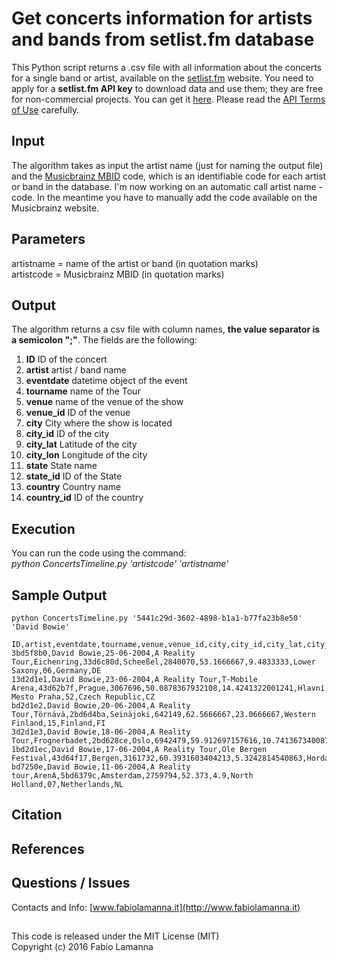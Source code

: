 # Get concerts information for artists and bands from setlist.fm database

This Python script returns a .csv file with all information about the concerts for a single band or artist, available on the [setlist.fm](http://www.setlist.fm/) website. You need to apply for a **setlist.fm API key** to download data and use them; they are free for non-commercial projects. You can get it [here](http://api.setlist.fm/docs/index.html). Please read the [API Terms of Use](http://www.setlist.fm/help/terms) carefully.

## Input

The algorithm takes as input the artist name (just for naming the output file) and the [Musicbrainz MBID](https://musicbrainz.org/doc/MusicBrainz_Database) code, which is an identifiable code for each artist or band in the database. I'm now working on an automatic call artist name - code. In the meantime you have to manually add the code available on the Musicbrainz website.

## Parameters

artistname = name of the artist or band (in quotation marks)  
artistcode = Musicbrainz MBID (in quotation marks)  
 
## Output

The algorithm returns a csv file with column names, **the value separator is a semicolon ";"**. The fields are the following:

1. **ID** ID of the concert
2. **artist** artist / band name
3. **eventdate** datetime object of the event
4. **tourname** name of the Tour
5. **venue** name of the venue of the show
6. **venue_id** ID of the venue
7. **city** City where the show is located
8. **city_id** ID of the city
9. **city_lat** Latitude of the city
10. **city_lon** Longitude of the city
11. **state** State name
12. **state_id** ID of the State
13. **country** Country name
14. **country_id** ID of the country

## Execution

You can run the code using the command:  
*python ConcertsTimeline.py 'artistcode' 'artistname'*  

## Sample Output
```python ConcertsTimeline.py '5441c29d-3602-4898-b1a1-b77fa23b8e50' 'David Bowie'```

```
ID,artist,eventdate,tourname,venue,venue_id,city,city_id,city_lat,city_lon,state,state_id,country,country_id
3bd5f8b0,David Bowie,25-06-2004,A Reality Tour,Eichenring,33d6c80d,Scheeßel,2840070,53.1666667,9.4833333,Lower Saxony,06,Germany,DE
13d2d1e1,David Bowie,23-06-2004,A Reality Tour,T-Mobile Arena,43d62b7f,Prague,3067696,50.0878367932108,14.4241322001241,Hlavní Mesto Praha,52,Czech Republic,CZ
bd2d1e2,David Bowie,20-06-2004,A Reality Tour,Törnävä,2bd6d4ba,Seinäjoki,642149,62.5666667,23.0666667,Western Finland,15,Finland,FI
3d2d1e3,David Bowie,18-06-2004,A Reality Tour,Frognerbadet,2bd628ce,Oslo,6942479,59.912697157616,10.7413673400879,Oslo,12,Norway,NO
1bd2d1ec,David Bowie,17-06-2004,A Reality Tour,Ole Bergen Festival,43d64f17,Bergen,3161732,60.3931603404213,5.3242814540863,Hordaland,07,Norway,NO
bd7250e,David Bowie,11-06-2004,A Reality tour,ArenA,5bd6379c,Amsterdam,2759794,52.373,4.9,North Holland,07,Netherlands,NL
```

## Citation

## References

## Questions / Issues
Contacts and Info: [www.fabiolamanna.it](http://www.fabiolamanna.it)

##
This code is released under the MIT License (MIT)  
Copyright (c) 2016 Fabio Lamanna


